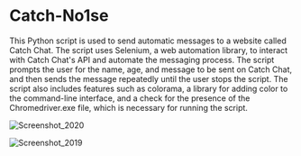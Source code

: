 # Catch-No1se
This Python script is used to send automatic messages to a website called Catch Chat. The script uses Selenium, a web automation library, to interact with Catch Chat's API and automate the messaging process. The script prompts the user for the name, age, and message to be sent on Catch Chat, and then sends the message repeatedly until the user stops the script. The script also includes features such as colorama, a library for adding color to the command-line interface, and a check for the presence of the Chromedriver.exe file, which is necessary for running the script.




![Screenshot_2020](https://user-images.githubusercontent.com/98566890/203880008-14fa1b6a-3d4a-4a91-af1d-737e064c01ff.png)

![Screenshot_2019](https://user-images.githubusercontent.com/98566890/203879952-19f5f0a1-f20d-455d-a826-c16d45493d50.png)
